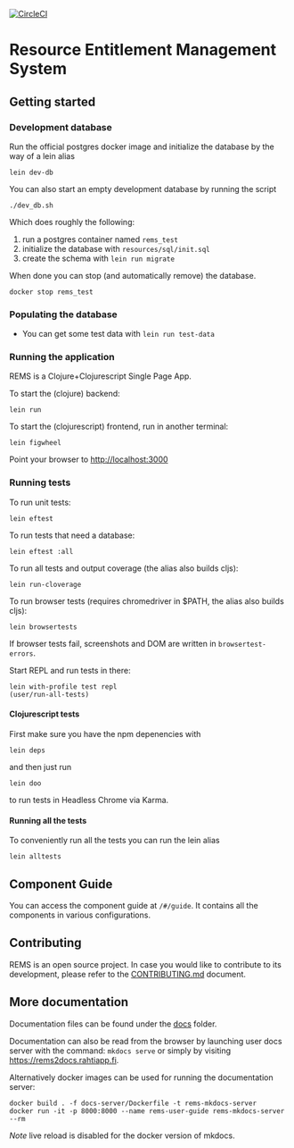 [![CircleCI](https://circleci.com/gh/CSCfi/rems.svg?style=svg)](https://circleci.com/gh/CSCfi/rems)

# Resource Entitlement Management System

## Getting started

### Development database

Run the official postgres docker image and initialize the database by the way of a lein alias

```
lein dev-db
```

You can also start an empty development database by running the script

```
./dev_db.sh
```

Which does roughly the following:

1. run a postgres container named `rems_test`
2. initialize the database with `resources/sql/init.sql`
3. create the schema with `lein run migrate`

When done you can stop (and automatically remove) the database.

```
docker stop rems_test
```

### Populating the database

- You can get some test data with `lein run test-data`

### Running the application

REMS is a Clojure+Clojurescript Single Page App.

To start the (clojure) backend:

```
lein run
```

To start the (clojurescript) frontend, run in another terminal:

```
lein figwheel
```

Point your browser to <http://localhost:3000>

### Running tests

To run unit tests:

```
lein eftest
```

To run tests that need a database:

```
lein eftest :all
```

To run all tests and output coverage (the alias also builds cljs):

```
lein run-cloverage
```

To run browser tests (requires chromedriver in $PATH, the alias also builds cljs):

```
lein browsertests
```

If browser tests fail, screenshots and DOM are written in `browsertest-errors`.

Start REPL and run tests in there:

```
lein with-profile test repl
(user/run-all-tests)
```

#### Clojurescript tests

First make sure you have the npm depenencies with

```
lein deps
```

and then just run

```
lein doo
```

to run tests in Headless Chrome via Karma.

#### Running all the tests

To conveniently run all the tests you can run the lein alias

```
lein alltests
```

## Component Guide

You can access the component guide at `/#/guide`. It contains all the
components in various configurations.

## Contributing

REMS is an open source project. In case you would like to contribute to its development, please refer to the [CONTRIBUTING.md](CONTRIBUTING.md) document.

## More documentation

Documentation files can be found under the [docs](./docs) folder.

Documentation can also be read from the browser by launching user docs server with the command:
`mkdocs serve`
or simply by visiting https://rems2docs.rahtiapp.fi.

Alternatively docker images can be used for running the documentation server:

```
docker build . -f docs-server/Dockerfile -t rems-mkdocs-server
docker run -it -p 8000:8000 --name rems-user-guide rems-mkdocs-server --rm
```

_Note_ live reload is disabled for the docker version of mkdocs.

